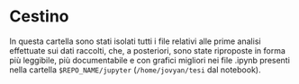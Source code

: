 # Cestino

In questa cartella sono stati isolati tutti i file relativi alle prime analisi effettuate sui dati raccolti, che, a posteriori, sono state riproposte in forma più leggibile, più documentabile e con grafici migliori nei file .ipynb presenti nella cartella `$REPO_NAME/jupyter` (`/home/jovyan/tesi` dal notebook).